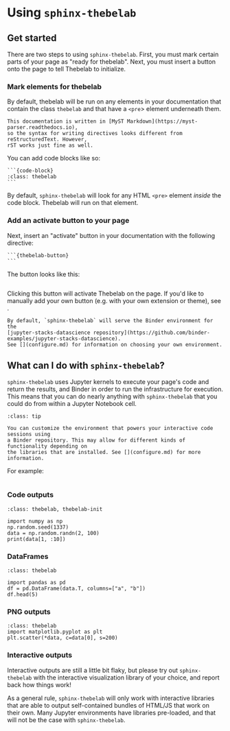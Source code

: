 # Using `sphinx-thebelab`

## Get started

There are two steps to using `sphinx-thebelab`. First, you must mark certain
parts of your page as "ready for thebelab". Next, you must insert a button onto
the page to tell Thebelab to initialize.

### Mark elements for thebelab

By default, thebelab will be run on any elements in your documentation that contain
the class `thebelab` and that have a `<pre`> element underneath them.

```{note}
This documentation is written in [MyST Markdown](https://myst-parser.readthedocs.io),
so the syntax for writing directives looks different from reStructuredText. However,
rST works just fine as well.
```

You can add code blocks like so:

````
```{code-block}
:class: thebelab
```
````

By default, `sphinx-thebelab` will look for any HTML `<pre>` element *inside* the code
block. Thebelab will run on that element.

### Add an activate button to your page

Next, insert an "activate" button in your documentation with the following
directive:

````
```{thebelab-button}
```
````

The button looks like this:

```{thebelab-button}
```

Clicking this button will activate Thebelab on the page. If you'd like to manually
add your own button (e.g. with your own extension or theme), see [](add-custom-button).

```{note}
By default, `sphinx-thebelab` will serve the Binder environment for the
[jupyter-stacks-datascience repository](https://github.com/binder-examples/jupyter-stacks-datascience).
See [](configure.md) for information on choosing your own environment.
```

## What can I do with `sphinx-thebelab`?

`sphinx-thebelab` uses Jupyter kernels to execute your page's code and return the
results, and Binder in order to run the infrastructure for execution. This means that
you can do nearly anything with `sphinx-thebelab` that you could do from within a
Jupyter Notebook cell.

```{admonition} You can customize your environment
:class: tip

You can customize the environment that powers your interactive code sessions using
a Binder repository. This may allow for different kinds of functionality depending on
the libraries that are installed. See [](configure.md) for more information.
```

For example:

```{thebelab-button} Launch examples below!
```

### Code outputs

```{code-block}
:class: thebelab, thebelab-init

import numpy as np
np.random.seed(1337)
data = np.random.randn(2, 100)
print(data[1, :10])
```

### DataFrames

```{code-block}
:class: thebelab

import pandas as pd
df = pd.DataFrame(data.T, columns=["a", "b"])
df.head(5)
```

### PNG outputs

```{code-block}
:class: thebelab
import matplotlib.pyplot as plt
plt.scatter(*data, c=data[0], s=200)
```

### Interactive outputs

Interactive outputs are still a little bit flaky, but please try out
`sphinx-thebelab` with the interactive visualization library of your choice,
and report back how things work!

As a general rule, `sphinx-thebelab` will only work with interactive libraries
that are able to output self-contained bundles of HTML/JS that work on their own.
Many Jupyter environments have libraries pre-loaded, and that will not be the case
with `sphinx-thebelab`.
